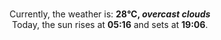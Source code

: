 <p  align="center"><br/>Currently, the weather is: <b> 28°C, <i>overcast clouds</i></b></br>Today, the sun rises at <b>05:16</b> and sets at <b>19:06</b>.</p>